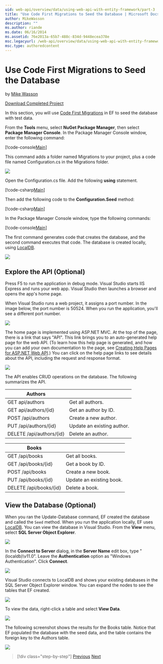 ```yaml
---
uid: web-api/overview/data/using-web-api-with-entity-framework/part-3
title: "Use Code First Migrations to Seed the Database | Microsoft Docs"
author: MikeWasson
description: ""
ms.author: riande
ms.date: 06/16/2014
ms.assetid: 76e2013a-65b7-488c-834d-9448ecea378e
msc.legacyurl: /web-api/overview/data/using-web-api-with-entity-framework/part-3
msc.type: authoredcontent
---
```

Use Code First Migrations to Seed the Database
====================
by [Mike Wasson](https://github.com/MikeWasson)

[Download Completed Project](https://github.com/MikeWasson/BookService)

In this section, you will use [Code First Migrations](https://msdn.microsoft.com/data/jj591621) in EF to seed the database with test data.

From the **Tools** menu, select **NuGet Package Manager**, then select **Package Manager Console**. In the Package Manager Console window, enter the following command:

[!code-console[Main](part-3/samples/sample1.cmd)]

This command adds a folder named Migrations to your project, plus a code file named Configuration.cs in the Migrations folder.

![](part-3/_static/image1.png)

Open the Configuration.cs file. Add the following **using** statement.

[!code-csharp[Main](part-3/samples/sample2.cs)]

Then add the following code to the **Configuration.Seed** method:

[!code-csharp[Main](part-3/samples/sample3.cs)]

In the Package Manager Console window, type the following commands:

[!code-console[Main](part-3/samples/sample4.cmd)]

The first command generates code that creates the database, and the second command executes that code. The database is created locally, using [LocalDB](https://msdn.microsoft.com/library/hh510202.aspx).

![](part-3/_static/image2.png)

## Explore the API (Optional)

Press F5 to run the application in debug mode. Visual Studio starts IIS Express and runs your web app. Visual Studio then launches a browser and opens the app's home page.

When Visual Studio runs a web project, it assigns a port number. In the image below, the port number is 50524. When you run the application, you'll see a different port number.

![](part-3/_static/image3.png)

The home page is implemented using ASP.NET MVC. At the top of the page, there is a link that says "API". This link brings you to an auto-generated help page for the web API. (To learn how this help page is generated, and how you can add your own documentation to the page, see [Creating Help Pages for ASP.NET Web API](../../getting-started-with-aspnet-web-api/creating-api-help-pages.md).) You can click on the help page links to see details about the API, including the request and response format.

![](part-3/_static/image4.png)

The API enables CRUD operations on the database. The following summarizes the API.

| Authors |  |
| --- | -- |
| GET api/authors | Get all authors. |
| GET api/authors/{id} | Get an author by ID. |
| POST /api/authors | Create a new author. |
| PUT /api/authors/{id} | Update an existing author. |
| DELETE /api/authors/{id} | Delete an author. |

| Books |  |
| --- | -- |
| GET /api/books | Get all books. |
| GET /api/books/{id} | Get a book by ID. |
| POST /api/books | Create a new book. |
| PUT /api/books/{id} | Update an existing book. |
| DELETE /api/books/{id} | Delete a book. |

## View the Database (Optional)

When you ran the Update-Database command, EF created the database and called the `Seed` method. When you run the application locally, EF uses [LocalDB](https://blogs.msdn.com/b/sqlexpress/archive/2011/07/12/introducing-localdb-a-better-sql-express.aspx). You can view the database in Visual Studio. From the **View** menu, select **SQL Server Object Explorer**.

![](part-3/_static/image5.png)

In the **Connect to Server** dialog, in the **Server Name** edit box, type "(localdb)\v11.0". Leave the **Authentication** option as "Windows Authentication". Click **Connect**.

![](part-3/_static/image6.png)

Visual Studio connects to LocalDB and shows your existing databases in the SQL Server Object Explorer window. You can expand the nodes to see the tables that EF created.

![](part-3/_static/image7.png)

To view the data, right-click a table and select **View Data**.

![](part-3/_static/image8.png)

The following screenshot shows the results for the Books table. Notice that EF populated the database with the seed data, and the table contains the foreign key to the Authors table.

![](part-3/_static/image9.png)

> [!div class="step-by-step"]
> [Previous](part-2.md)
> [Next](part-4.md)
